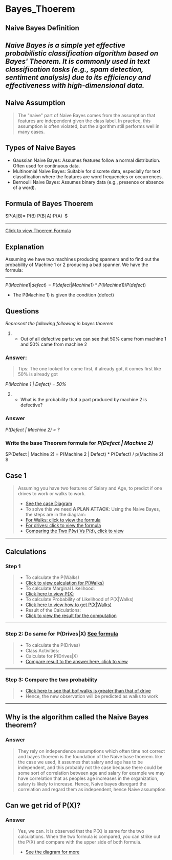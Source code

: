 # Bayes_Thoerem

## Naive Bayes Definition
_Naive Bayes is a simple yet effective probabilistic classification algorithm based on Bayes' Theorem. It is commonly used in text classification tasks (e.g., spam detection, sentiment analysis) due to its efficiency and effectiveness with high-dimensional data._
---

## Naive Assumption
> The "naive" part of Naive Bayes comes from the assumption that features are independent given the class label. In practice, this assumption is often violated, but the algorithm still performs well in many cases.

## Types of Naive Bayes
+ Gaussian Naive Bayes: Assumes features follow a normal distribution. Often used for continuous data.
+ Multinomial Naive Bayes: Suitable for discrete data, especially for text classification where the features are word frequencies or occurrences.
+ Bernoulli Naive Bayes: Assumes binary data (e.g., presence or absence of a word).

## Formula of Bayes Thoerem
$P(A∣B)= 
P(B)
P(B∣A)⋅P(A)
​
$

---
[Click to view Thoerem Formula](https://ibb.co/fXBB53F)

## Explanation
Assuming we have two machines producing spanners and to find out the probability of Machine 1 or 2 producing a bad spanner. We have the formula:

---

$P(Machine 1| defect) = P(defect | Machine 1) * P(Machine 1) / P(defect)$

+ The P(Machine 1) is given the condition (defect)

## Questions
_Represent the following following in bayes thoerem_

1. + Out of all defective parts: we can see that 50% came from machine 1 and 50% came from machine 2

### Answer: 
> Tips: The one looked for come first, if already got, it comes first like 50% is already got

_P(Machine 1 | Defect) = 50%_

2. + What is the probability that a part produced by machine 2 is defective?

### Answer
_P(Defect | Machine 2) = ?_ 

### Write the base Theorem formula for _P(Defect | Machine 2)_
$P(Defect | Machine 2) = P(Machine 2 | Defect) * P(Defect) / p(Machine 2) $


## Case 1
> Assuming you have two features of Salary and Age, to predict if one drives to work or walks to work.
> + [See the case Diagram](https://ibb.co/L1YcKQN)
> + To solve this we need __A PLAN ATTACK__: 
> Using the Naive Bayes, the steps are in the diagram:
> + [For Walks: click to view the formula](https://ibb.co/phnhyYJ)
> + [For drives: click to view the formula](https://ibb.co/8D8zrsj)
> + [Comparing the Two P(w) Vs P(d), click to view](https://ibb.co/CvmtLGZ)

---

## Calculations
### Step 1
> + To calculate the P(Walks)
> + [Click to view calculation for P(Walks)](https://ibb.co/c2jhWb2)
> + To calculate Marginal Likelihood:
> + [Click here to view P(X)](https://ibb.co/jMGVWDk)
> + To calculate Probability of Likelihood of P(X|Walks)
> + [Click here to view how to get P(X|Walks)](https://ibb.co/0fPmmxn)
> + Result of the Calculations:
> + [Click to view the result for the computation](https://ibb.co/zbgRG3c)

---

### Step 2: Do same for P(Drives|X) [See formula](https://ibb.co/sw85Vw8)
> + To calculate the P(Drives)
> + Class Activities:
> + Calculate for P(Drives|X)
> + [Compare result to the answer here, click to view](https://ibb.co/55y1956)

---
### Step 3: Compare the two probability
> + [Click here to see that bof walks is greater than that of drive](https://ibb.co/RQ86Wn0)
> + Hence, the new observation will be predicted as walks to work

---

## Why is the algorithm called the Naive Bayes theorem?
### Answer
> They rely on independence assumptions which often time not correct and bayes thoerem is the foundation of the Naive base thoerem.
> like the case we used, it assumes that salary and age has to be independent, and this probably not the case because there could be some sort of correlation between age and salary for example we may have correlation that as peoples age increases in the organization, salary is likely to increase. Hence, Naive bayes disregard the correlation and regard them as independent, hence Naive assumption

## Can we get rid of P(X)?
### Answer
> Yes, we can. It is observed that the P(X) is same for the two calculations. When the two formula is compared, you can strike out the P(X) and compare with the upper side of both formula.
> + [See the diagram for more](https://ibb.co/VnR9G3z)
